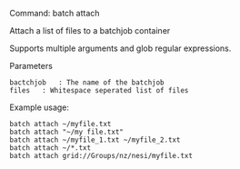 Command: batch attach <batchjob> <files>

Attach a list of files to a batchjob container

Supports multiple arguments and glob regular expressions.

Parameters

    bactchjob   : The name of the batchjob
    files	: Whitespace seperated list of files

Example usage:

    batch attach ~/myfile.txt
    batch attach "~/my file.txt"
    batch attach ~/myfile_1.txt ~/myfile_2.txt
    batch attach ~/*.txt
    batch attach grid://Groups/nz/nesi/myfile.txt
 

